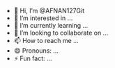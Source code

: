 - 👋 Hi, I’m @AFNAN127Git
- 👀 I’m interested in ...
- 🌱 I’m currently learning ...
- 💞️ I’m looking to collaborate on ...
- 📫 How to reach me ...
- 😄 Pronouns: ...
- ⚡ Fun fact: ...

<!---
AFNAN127Git/AFNAN127Git is a ✨ special ✨ repository because its `README.md` (this file) appears on your GitHub profile.
You can click the Preview link to take a look at your changes.
--->
